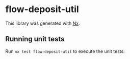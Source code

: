 # flow-deposit-util

This library was generated with [Nx](https://nx.dev).

## Running unit tests

Run `nx test flow-deposit-util` to execute the unit tests.
